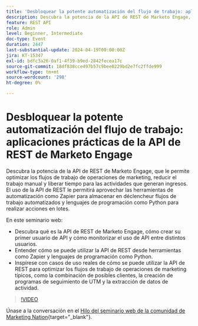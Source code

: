 ```yaml
---
title: 'Desbloquear la potente automatización del flujo de trabajo: aplicaciones prácticas de la API de REST de Marketo Engage'
description: Descubra la potencia de la API de REST de Marketo Engage, que le permite optimizar los flujos de trabajo de operaciones de marketing, reducir el trabajo manual y liberar tiempo para las actividades que generan ingresos. El uso de la API de REST le permitirá aprovechar las herramientas de automatización como Zapier para almacenar en déclencheur flujos de trabajo automatizados y lenguajes de programación como Python para realizar acciones de forma masiva. En este seminario web, aprenderá qué es la API de REST de Marketo Engage, cómo crear su primer usuario de API y cómo monitorizar el uso de la API entre distintos usuarios.- Entender cómo se puede utilizar la API de REST desde herramientas como Zapier y lenguajes de programación como Python.- Inspirarse en casos de uso reales de cómo la API de REST se puede utilizar para optimizar los flujos de trabajo de operaciones de marketing típicos, como la combinación de posibles clientes, la creación de programas de seguimiento de UTM y la extracción de datos de actividad.
feature: REST API
role: Admin
level: Beginner, Intermediate
doc-type: Event
duration: 2447
last-substantial-update: 2024-04-19T00:00:00Z
jira: KT-15347
exl-id: bdfc3a26-0af1-4f39-b9ed-2842fecea17c
source-git-commit: 18df838cce497b57c9bee0229bd2e7fc2ffde999
workflow-type: tm+mt
source-wordcount: '298'
ht-degree: 0%

---
```


# Desbloquear la potente automatización del flujo de trabajo: aplicaciones prácticas de la API de REST de Marketo Engage

Descubra la potencia de la API de REST de Marketo Engage, que le permite optimizar los flujos de trabajo de operaciones de marketing, reducir el trabajo manual y liberar tiempo para las actividades que generan ingresos. El uso de la API de REST le permitirá aprovechar las herramientas de automatización como Zapier para almacenar en déclencheur flujos de trabajo automatizados y lenguajes de programación como Python para realizar acciones en lotes.

En este seminario web:

- Descubra qué es la API de REST de Marketo Engage, cómo crear su primer usuario de API y cómo monitorizar el uso de API entre distintos usuarios.
- Entender cómo se puede utilizar la API de REST desde herramientas como Zapier y lenguajes de programación como Python.
- Inspírese con casos de uso reales de cómo se puede utilizar la API de REST para optimizar los flujos de trabajo de operaciones de marketing típicos, como la combinación de posibles clientes, la creación de programas de seguimiento de UTM y la extracción de datos de actividad.

>[!VIDEO](https://video.tv.adobe.com/v/3428435/?learn=on)


Únase a la conversación en el [Hilo del seminario web de la comunidad de Marketing Nation](https://nation.marketo.com/t5/product-discussions/webinar-april-17th-8am-pst-unlocking-powerful-workflow/td-p/346330){target="_blank"}.
